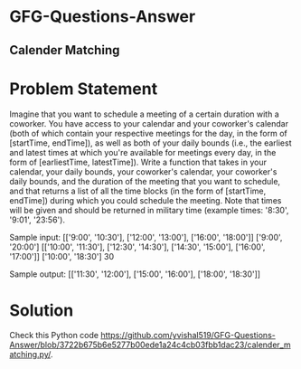 # GFG-Questions-Answer
## Calender Matching 

# Problem Statement
Imagine that you want to schedule a meeting of a certain duration with a coworker. You have access to your calendar and your coworker's calendar (both of which contain your respective meetings for the day, in the form of [startTime, endTime]), as well as both of your daily bounds (i.e., the earliest and latest times at which you're available for meetings every day, in the form of [earliestTime, latestTime]). Write a function that takes in your calendar, your daily bounds, your coworker's calendar, your coworker's daily bounds, and the duration of the meeting that you want to schedule, and that returns a list of all the time blocks (in the form of [startTime, endTime]) during which you could schedule the meeting. Note that times will be given and should be returned in military time (example times: '8:30', '9:01', '23:56').

Sample input:
[['9:00', '10:30'], ['12:00', '13:00'], ['16:00', '18:00']] ['9:00', '20:00'] [['10:00', '11:30'], ['12:30', '14:30'], ['14:30', '15:00'], ['16:00', '17:00']] ['10:00', '18:30'] 30

Sample output: 
[['11:30', '12:00'], ['15:00', '16:00'], ['18:00', '18:30']]

# Solution
Check this Python code https://github.com/yvishal519/GFG-Questions-Answer/blob/3722b675b6e5277b00ede1a24c4cb03fbb1dac23/calender_matching.py/.
